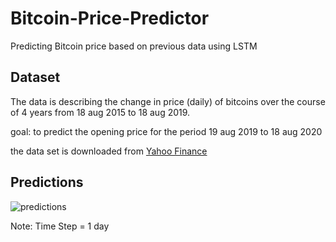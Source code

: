 # Bitcoin-Price-Predictor
​Predicting Bitcoin price based on previous data using LSTM

## Dataset

The data is describing the change in price (daily) of bitcoins over the course of 4 years from 18 aug 2015 to 18 aug 2019. 

goal: to predict the opening price for the period 19 aug 2019 to 18 aug 2020
<!-- Link -->
the data set is downloaded from [Yahoo Finance](https://finance.yahoo.com/quote/BTC-USD?p=BTC-USD&.tsrc=fin-srch)

## Predictions
<!-- Image -->
![predictions](https://user-images.githubusercontent.com/57441828/90457620-54f5d980-e0fc-11ea-8529-c53ea7ca7fd2.png)

Note: Time Step = 1 day
